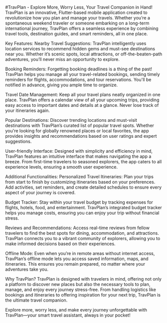 #TravPlan - Explore More, Worry Less, Your Travel Companion in Hand!
TravPlan is an innovative, Flutter-based mobile application created to revolutionize how you plan and manage your travels. Whether you’re a spontaneous weekend traveler or someone embarking on a long-term international journey, TravPlan offers a seamless experience by combining travel tools, destination guides, and smart reminders, all in one place.

Key Features:
Nearby Travel Suggestions: TravPlan intelligently uses location services to recommend hidden gems and must-see destinations near you. Whether it’s scenic spots, local attractions, or off-the-beaten-path adventures, you’ll never miss an opportunity to explore.

Booking Reminders: Forgetting booking deadlines is a thing of the past! TravPlan helps you manage all your travel-related bookings, sending timely reminders for flights, accommodations, and tour reservations. You'll be notified in advance, giving you ample time to organize.

Travel Date Management: Keep all your travel plans neatly organized in one place. TravPlan offers a calendar view of all your upcoming trips, providing easy access to important dates and details at a glance. Never lose track of your itineraries again.

Popular Destinations: Discover trending locations and must-visit destinations with TravPlan’s curated list of popular travel spots. Whether you're looking for globally renowned places or local favorites, the app provides insights and recommendations based on user ratings and expert suggestions.

User-friendly Interface: Designed with simplicity and efficiency in mind, TravPlan features an intuitive interface that makes navigating the app a breeze. From first-time travelers to seasoned explorers, the app caters to all experience levels, ensuring a smooth user experience.

Additional Functionalities:
Personalized Travel Itineraries: Plan your trips from start to finish by customizing itineraries based on your preferences. Add activities, set reminders, and create detailed schedules to ensure every aspect of your journey is covered.

Budget Tracker: Stay within your travel budget by tracking expenses for flights, hotels, food, and entertainment. TravPlan’s integrated budget tracker helps you manage costs, ensuring you can enjoy your trip without financial stress.

Reviews and Recommendations: Access real-time reviews from fellow travelers to find the best spots for dining, accommodation, and attractions. TravPlan connects you to a vibrant community of explorers, allowing you to make informed decisions based on their experiences.

Offline Mode: Even when you’re in remote areas without internet access, TravPlan’s offline mode lets you access saved information, maps, and itineraries. This ensures you remain prepared, no matter where your adventures take you.

Why TravPlan?
TravPlan is designed with travelers in mind, offering not only a platform to discover new places but also the necessary tools to plan, manage, and enjoy every journey stress-free. From handling logistics like bookings and itineraries to offering inspiration for your next trip, TravPlan is the ultimate travel companion.

Explore more, worry less, and make every journey unforgettable with TravPlan—your smart travel assistant, always in your pocket!
